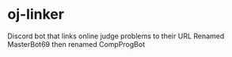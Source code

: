 # oj-linker
Discord bot that links online judge problems to their URL
Renamed MasterBot69 then renamed CompProgBot
